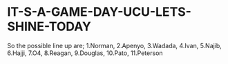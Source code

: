 # IT-S-A-GAME-DAY-UCU-LETS-SHINE-TODAY
So the possible line up are; 1.Norman, 2.Apenyo, 3.Wadada, 4.Ivan, 5.Najib, 6.Hajji, 7.O4, 8.Reagan, 9.Douglas, 10.Pato, 11.Peterson
